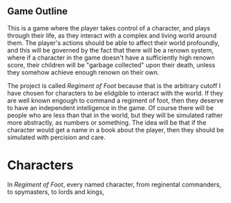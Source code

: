 ﻿Game Outline
------------
This is a game where the player takes control of a character, and plays through
their life, as they interact with a complex and living world around them. The 
player's actions should be able to affect their world profoundly, and this will
be governed by the fact that there will be a renown system, where if a
character in the game doesn't have a sufficiently high renown score, their
children will be "garbage collected" upon their death, unless they somehow
achieve enough renown on their own.

The project is called *Regiment of Foot* because that is the arbitrary cutoff I
have chosen for characters to be elidgible to interact with the world. If they 
are well known engough to command a regiment of foot, then they deserve to have
an independent intelligence in the game. Of course there will be people who are
less than that in the world, but they will be simulated rather more abstractly,
as numbers or something. The idea will be that if the character would get a 
name in a book about the player, then they should be simulated with percision 
and care.

Characters
==========
In *Regiment of Foot*, every named character, from reginental commanders, to
spymasters, to lords and kings, 
